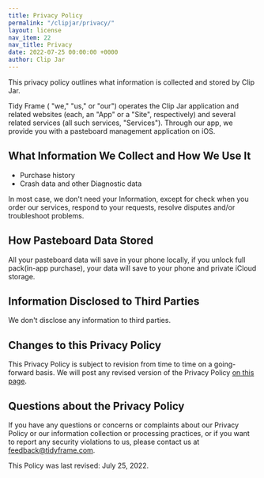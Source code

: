```yaml
---
title: Privacy Policy
permalink: "/clipjar/privacy/"
layout: license
nav_item: 22
nav_title: Privacy
date: 2022-07-25 00:00:00 +0000
author: Clip Jar
---
```


This privacy policy outlines what information is collected and stored by Clip Jar.

Tidy Frame ( "we," "us," or "our") operates the Clip Jar application and related websites (each, an "App" or a "Site", respectively) and several related services (all such services, "Services"). Through our app, we provide you with a pasteboard management application on iOS.

## What Information We Collect and How We Use It

* Purchase history
* Crash data and other Diagnostic data

In most case, we don't need your Information, except for check when you order our services, respond to your requests, resolve disputes and/or troubleshoot problems.

## How Pasteboard Data Stored

All your pasteboard data will save in your phone locally, if you unlock full pack(in-app purchase), your data will save to your phone and private iCloud storage.

## Information Disclosed to Third Parties

We don't disclose any information to third parties.

## Changes to this Privacy Policy

This Privacy Policy is subject to revision from time to time on a going-forward basis. We will post any revised version of the Privacy Policy [on this page](https://tidyframe.com/privacy/clipjar/).

## Questions about the Privacy Policy

If you have any questions or concerns or complaints about our Privacy Policy or our information collection or processing practices, or if you want to report any security violations to us, please contact us at [feedback@tidyframe.com](mailto:feedback@tidyframe.com).

This Policy was last revised: July 25, 2022.